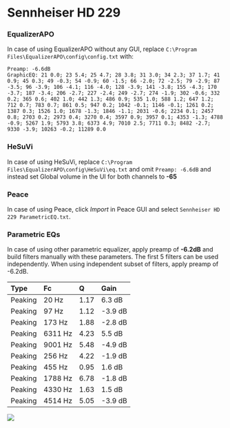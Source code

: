 # Sennheiser HD 229

### EqualizerAPO
In case of using EqualizerAPO without any GUI, replace `C:\Program Files\EqualizerAPO\config\config.txt`
with:
```
Preamp: -6.6dB
GraphicEQ: 21 0.0; 23 5.4; 25 4.7; 28 3.8; 31 3.0; 34 2.3; 37 1.7; 41 0.9; 45 0.3; 49 -0.3; 54 -0.9; 60 -1.5; 66 -2.0; 72 -2.5; 79 -2.9; 87 -3.5; 96 -3.9; 106 -4.1; 116 -4.0; 128 -3.9; 141 -3.8; 155 -4.3; 170 -3.7; 187 -3.4; 206 -2.7; 227 -2.4; 249 -2.7; 274 -1.9; 302 -0.6; 332 0.2; 365 0.6; 402 1.0; 442 1.3; 486 0.9; 535 1.0; 588 1.2; 647 1.2; 712 0.7; 783 0.7; 861 0.5; 947 0.2; 1042 -0.1; 1146 -0.1; 1261 0.2; 1387 0.3; 1526 1.0; 1678 -1.3; 1846 -1.1; 2031 -0.6; 2234 0.1; 2457 0.8; 2703 0.2; 2973 0.4; 3270 0.4; 3597 0.9; 3957 0.1; 4353 -1.3; 4788 -0.9; 5267 1.9; 5793 3.8; 6373 4.9; 7010 2.5; 7711 0.3; 8482 -2.7; 9330 -3.9; 10263 -0.2; 11289 0.0
```

### HeSuVi
In case of using HeSuVi, replace `C:\Program Files\EqualizerAPO\config\HeSuVi\eq.txt` and omit `Preamp:
-6.6dB` and instead set Global volume in the UI for both channels to **-65**

### Peace
In case of using Peace, click *Import* in Peace GUI and select `Sennheiser HD 229 ParametricEQ.txt`.

### Parametric EQs
In case of using other parametric equalizer, apply preamp of **-6.2dB** and build filters manually
with these parameters. The first 5 filters can be used independently.
When using independent subset of filters, apply preamp of -6.2dB.

| Type    | Fc      |    Q | Gain    |
|:--------|:--------|:-----|:--------|
| Peaking | 20 Hz   | 1.17 | 6.3 dB  |
| Peaking | 97 Hz   | 1.12 | -3.9 dB |
| Peaking | 173 Hz  | 1.88 | -2.8 dB |
| Peaking | 6311 Hz | 4.23 | 5.5 dB  |
| Peaking | 9001 Hz | 5.48 | -4.9 dB |
| Peaking | 256 Hz  | 4.22 | -1.9 dB |
| Peaking | 455 Hz  | 0.95 | 1.6 dB  |
| Peaking | 1788 Hz | 6.78 | -1.8 dB |
| Peaking | 4330 Hz | 1.63 | 1.5 dB  |
| Peaking | 4514 Hz | 5.05 | -3.9 dB |

![](https://raw.githubusercontent.com/jaakkopasanen/AutoEq/master/results/innerfidelity/sbaf-serious/Sennheiser%20HD%20229/Sennheiser%20HD%20229.png)